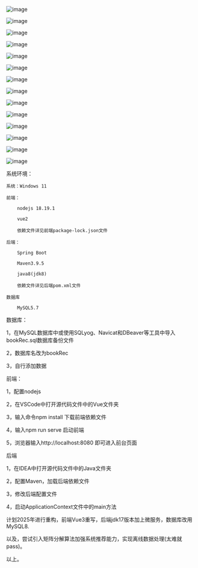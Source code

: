 ﻿![image](https://github.com/cuteeeeeSherry/BookRec/blob/master/READMEPIC/1.png)

![image](https://github.com/cuteeeeeSherry/BookRec/blob/master/READMEPIC/2.png)

![image](https://github.com/cuteeeeeSherry/BookRec/blob/master/READMEPIC/3.png)

![image](https://github.com/cuteeeeeSherry/BookRec/blob/master/READMEPIC/4.png)

![image](https://github.com/cuteeeeeSherry/BookRec/blob/master/READMEPIC/5.png)

![image](https://github.com/cuteeeeeSherry/BookRec/blob/master/READMEPIC/6.png)

![image](https://github.com/cuteeeeeSherry/BookRec/blob/master/READMEPIC/7.png)

![image](https://github.com/cuteeeeeSherry/BookRec/blob/master/READMEPIC/8.png)

![image](https://github.com/cuteeeeeSherry/BookRec/blob/master/READMEPIC/9.png)

![image](https://github.com/cuteeeeeSherry/BookRec/blob/master/READMEPIC/10.png)

![image](https://github.com/cuteeeeeSherry/BookRec/blob/master/READMEPIC/11.png)

![image](https://github.com/cuteeeeeSherry/BookRec/blob/master/READMEPIC/12.png)

![image](https://github.com/cuteeeeeSherry/BookRec/blob/master/READMEPIC/13.png)

![image](https://github.com/cuteeeeeSherry/BookRec/blob/master/READMEPIC/14.png)


系统环境：

	系统：Windows 11

	前端：

		nodejs 18.19.1

		vue2

		依赖文件详见前端package-lock.json文件

	后端：

		Spring Boot

		Maven3.9.5

		java8(jdk8)

		依赖文件详见后端pom.xml文件

	数据库

		MySQL5.7

数据库：

1，在MySQL数据库中或使用SQLyog、Navicat和DBeaver等工具中导入bookRec.sql数据库备份文件

2，数据库名改为bookRec

3，自行添加数据


前端：

1，配置nodejs

2，在VSCode中打开源代码文件中的Vue文件夹

3，输入命令npm install 下载前端依赖文件

4，输入npm run serve 启动前端

5，浏览器输入http://localhost:8080 即可进入前台页面


后端

1，在IDEA中打开源代码文件中的Java文件夹

2，配置Maven，加载后端依赖文件

3，修改后端配置文件

4，启动ApplicationContext文件中的main方法

计划2025年进行重构，前端Vue3重写，后端jdk17版本加上微服务，数据库改用MySQL8.

以及，尝试引入矩阵分解算法加强系统推荐能力，实现离线数据处理(太难就pass)。

以上。


